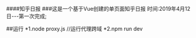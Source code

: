 ####知乎日报
###这是一个基于Vue创建的单页面知乎日报
时间:2019年4月12日---第一次完成;



##运行 
*1.node proxy.js  //运行代理跨域
*2.npm run dev
